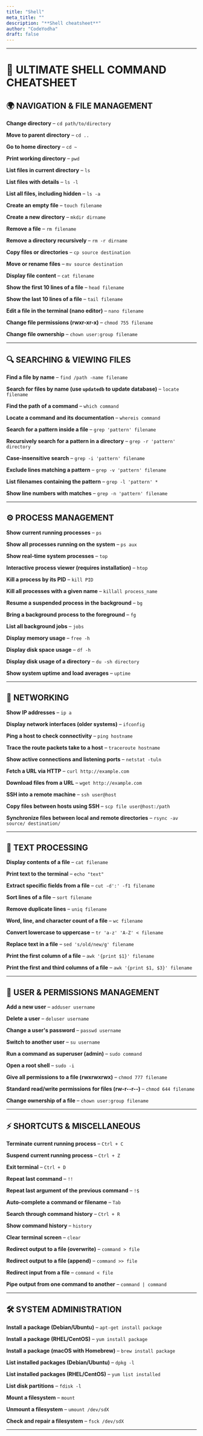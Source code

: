 ```yaml
---
title: "Shell"
meta_title: ""
description: "**Shell cheatsheet**"
author: "CodeYodha"
draft: false
---
```



---

# **🔧 ULTIMATE SHELL COMMAND CHEATSHEET**

## **🌍 NAVIGATION & FILE MANAGEMENT**

**Change directory** – `cd path/to/directory`

**Move to parent directory** – `cd ..`

**Go to home directory** – `cd ~`

**Print working directory** – `pwd`

**List files in current directory** – `ls`

**List files with details** – `ls -l`

**List all files, including hidden** – `ls -a`

**Create an empty file** – `touch filename`

**Create a new directory** – `mkdir dirname`

**Remove a file** – `rm filename`

**Remove a directory recursively** – `rm -r dirname`

**Copy files or directories** – `cp source destination`

**Move or rename files** – `mv source destination`

**Display file content** – `cat filename`

**Show the first 10 lines of a file** – `head filename`

**Show the last 10 lines of a file** – `tail filename`

**Edit a file in the terminal (nano editor)** – `nano filename`

**Change file permissions (rwxr-xr-x)** – `chmod 755 filename`

**Change file ownership** – `chown user:group filename`


---

## **🔍 SEARCHING & VIEWING FILES**

**Find a file by name** – `find /path -name filename`

**Search for files by name (use `updatedb` to update database)** – `locate filename`

**Find the path of a command** – `which command`

**Locate a command and its documentation** – `whereis command`

**Search for a pattern inside a file** – `grep 'pattern' filename`

**Recursively search for a pattern in a directory** – `grep -r 'pattern' directory`

**Case-insensitive search** – `grep -i 'pattern' filename`

**Exclude lines matching a pattern** – `grep -v 'pattern' filename`

**List filenames containing the pattern** – `grep -l 'pattern' *`

**Show line numbers with matches** – `grep -n 'pattern' filename`


---

## **⚙️ PROCESS MANAGEMENT**

**Show current running processes** – `ps`

**Show all processes running on the system** – `ps aux`

**Show real-time system processes** – `top`

**Interactive process viewer (requires installation)** – `htop`

**Kill a process by its PID** – `kill PID`

**Kill all processes with a given name** – `killall process_name`

**Resume a suspended process in the background** – `bg`

**Bring a background process to the foreground** – `fg`

**List all background jobs** – `jobs`

**Display memory usage** – `free -h`

**Display disk space usage** – `df -h`

**Display disk usage of a directory** – `du -sh directory`

**Show system uptime and load averages** – `uptime`

---

## **📡 NETWORKING**

**Show IP addresses** – `ip a`

**Display network interfaces (older systems)** – `ifconfig`

**Ping a host to check connectivity** – `ping hostname`

**Trace the route packets take to a host** – `traceroute hostname`

**Show active connections and listening ports** – `netstat -tuln`

**Fetch a URL via HTTP** – `curl http://example.com`

**Download files from a URL** – `wget http://example.com`

**SSH into a remote machine** – `ssh user@host`

**Copy files between hosts using SSH** – `scp file user@host:/path`

**Synchronize files between local and remote directories** – `rsync -av source/ destination/`

---

## **📝 TEXT PROCESSING**

**Display contents of a file** – `cat filename`

**Print text to the terminal** – `echo "text"`

**Extract specific fields from a file** – `cut -d':' -f1 filename`

**Sort lines of a file** – `sort filename`

**Remove duplicate lines** – `uniq filename`

**Word, line, and character count of a file** – `wc filename`

**Convert lowercase to uppercase** – `tr 'a-z' 'A-Z' < filename`

**Replace text in a file** – `sed 's/old/new/g' filename`

**Print the first column of a file** – `awk '{print $1}' filename`

**Print the first and third columns of a file** – `awk '{print $1, $3}' filename`


---

## **🔐 USER & PERMISSIONS MANAGEMENT**

**Add a new user** – `adduser username`

**Delete a user** – `deluser username`

**Change a user's password** – `passwd username`

**Switch to another user** – `su username`

**Run a command as superuser (admin)** – `sudo command`

**Open a root shell** – `sudo -i`

**Give all permissions to a file (rwxrwxrwx)** – `chmod 777 filename`

**Standard read/write permissions for files (rw-r--r--)** – `chmod 644 filename`

**Change ownership of a file** – `chown user:group filename`


---

## **⚡ SHORTCUTS & MISCELLANEOUS**

**Terminate current running process** – `Ctrl + C`

**Suspend current running process** – `Ctrl + Z`

**Exit terminal** – `Ctrl + D`

**Repeat last command** – `!!`

**Repeat last argument of the previous command** – `!$`

**Auto-complete a command or filename** – `Tab`

**Search through command history** – `Ctrl + R`

**Show command history** – `history`

**Clear terminal screen** – `clear`

**Redirect output to a file (overwrite)** – `command > file`

**Redirect output to a file (append)** – `command >> file`

**Redirect input from a file** – `command < file`

**Pipe output from one command to another** – `command | command`


---

## **🛠️ SYSTEM ADMINISTRATION**

**Install a package (Debian/Ubuntu)** – `apt-get install package`

**Install a package (RHEL/CentOS)** – `yum install package`

**Install a package (macOS with Homebrew)** – `brew install package`

**List installed packages (Debian/Ubuntu)** – `dpkg -l`

**List installed packages (RHEL/CentOS)** – `yum list installed`

**List disk partitions** – `fdisk -l`

**Mount a filesystem** – `mount`

**Unmount a filesystem** – `umount /dev/sdX`

**Check and repair a filesystem** – `fsck /dev/sdX`

---

